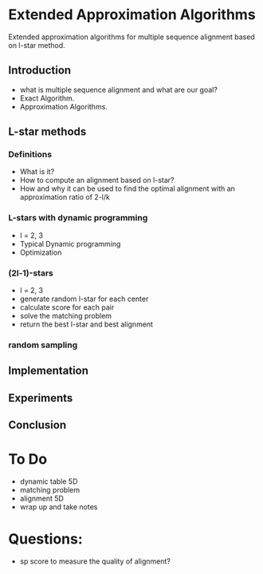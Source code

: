 # Extended Approximation Algorithms
Extended approximation algorithms for multiple sequence alignment based on l-star method.

## Introduction
- what is multiple sequence alignment and what are our goal?
- Exact Algorithm.
- Approximation Algorithms.

## L-star methods

### Definitions
- What is it?
- How to compute an alignment based on l-star?
- How and why it can be used to find the optimal alignment with an approximation ratio of 2-l/k

### L-stars with dynamic programming
- l = 2, 3
- Typical Dynamic programming
- Optimization

### (2l-1)-stars
- l = 2, 3
- generate random l-star for each center
- calculate score for each pair
- solve the matching problem
- return the best l-star and best alignment

### random sampling


## Implementation
## Experiments
## Conclusion

# To Do
- dynamic table 5D
- matching problem
- alignment 5D
- wrap up and take notes

# Questions:
- sp score to measure the quality of alignment?
